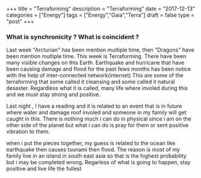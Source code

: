 +++
title = "Terraforming"
description = "Terraforming"
date = "2017-12-13"
categories = ["Energy"]
tags = ["Energy","Gaia","Terra"]
draft = false
type = "post"
+++

### What is synchronicity ? What is coincident ?

Last week "Arcturian" has been mention multiple time, then "Dragons" have been mention multiple time. This week is Terraforming.
There have been many visible changes on this Earth. Earthquake and hurricane that have been causing damage and flood for the past fews months has been notice with the help of inter-connected network(internet)
This are some of the terraforming that some called it cleansing and some called it natural desaster. Regardless what it is called, many life where involed during this and we must stay strong and positive.

Last night , I have a reading and it is related to an event that is in future where water and damage roof involed and someone in my family will get caught in this. There is nothing much i can do in physical since i am on the other side of the planet but what i can do is pray for them or sent positive vibration to them.

when i put the pieces together, my guess is related to the ocean like earthquake then causes tsunami then flood. The reason is most of my family live in an island in south east asia so that is the highest probability but i may be completed wrong. Regarless of what is going to happen, stay positive and live life the fullest